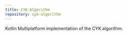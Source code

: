 ```yaml
---
title: CYK-Algorithm
repository: cyk-algorithm
---
```


Kotlin Multiplatform implementation of the CYK algorithm.
